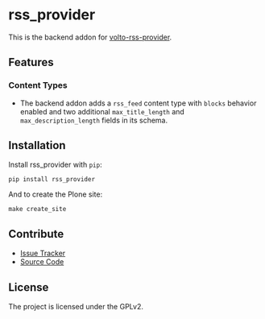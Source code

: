 # rss_provider

This is the backend addon for [volto-rss-provider](https://github.com/collective/volto-rss-provider).

## Features

### Content Types

- The backend addon adds a `rss_feed` content type with `blocks` behavior enabled and two additional `max_title_length` and `max_description_length` fields in its schema.

## Installation

Install rss_provider with `pip`:

```shell
pip install rss_provider
```

And to create the Plone site:

```shell
make create_site
```

## Contribute

- [Issue Tracker](https://github.com/collective/rss-provider/issues)
- [Source Code](https://github.com/collective/rss-provider/)

## License

The project is licensed under the GPLv2.

